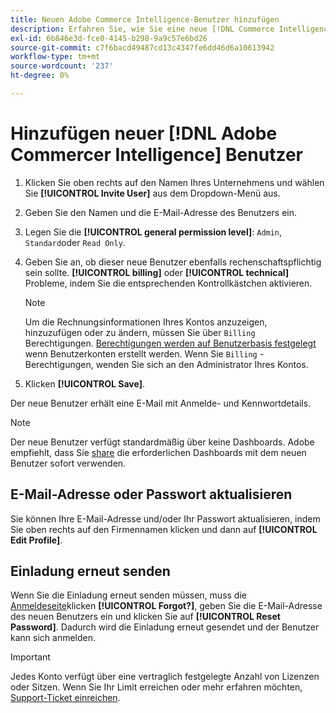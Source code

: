 ```yaml
---
title: Neuen Adobe Commerce Intelligence-Benutzer hinzufügen
description: Erfahren Sie, wie Sie eine neue [!DNL Commerce Intelligence] und wie Sie Ihren Benutzernamen oder Ihr Kennwort aktualisieren können.
exl-id: 6b846e3d-fce0-4145-b298-9a9c57e6bd26
source-git-commit: c7f6bacd49487cd13c4347fe6dd46d6a10613942
workflow-type: tm+mt
source-wordcount: '237'
ht-degree: 0%

---
```


# Hinzufügen neuer [!DNL Adobe Commercer Intelligence] Benutzer

1. Klicken Sie oben rechts auf den Namen Ihres Unternehmens und wählen Sie **[!UICONTROL Invite User]** aus dem Dropdown-Menü aus.
1. Geben Sie den Namen und die E-Mail-Adresse des Benutzers ein.
1. Legen Sie die **[!UICONTROL general permission level]**: `Admin`, `Standard`oder `Read Only`.
1. Geben Sie an, ob dieser neue Benutzer ebenfalls rechenschaftspflichtig sein sollte. **[!UICONTROL billing]** oder **[!UICONTROL technical]** Probleme, indem Sie die entsprechenden Kontrollkästchen aktivieren.

   >[!NOTE]
   >
   >Um die Rechnungsinformationen Ihres Kontos anzuzeigen, hinzuzufügen oder zu ändern, müssen Sie über `Billing` Berechtigungen. [Berechtigungen werden auf Benutzerbasis festgelegt](../../administrator/user-management/user-management.md) wenn Benutzerkonten erstellt werden. Wenn Sie `Billing` -Berechtigungen, wenden Sie sich an den Administrator Ihres Kontos.

1. Klicken **[!UICONTROL Save]**.

Der neue Benutzer erhält eine E-Mail mit Anmelde- und Kennwortdetails.

>[!NOTE]
>
>Der neue Benutzer verfügt standardmäßig über keine Dashboards. Adobe empfiehlt, dass Sie [share](../../data-user/dashboards/share-dashboard-with-users.md) die erforderlichen Dashboards mit dem neuen Benutzer sofort verwenden.

## E-Mail-Adresse oder Passwort aktualisieren

Sie können Ihre E-Mail-Adresse und/oder Ihr Passwort aktualisieren, indem Sie oben rechts auf den Firmennamen klicken und dann auf **[!UICONTROL Edit Profile]**.

## Einladung erneut senden

Wenn Sie die Einladung erneut senden müssen, muss die [Anmeldeseite](https://dashboard.rjmetrics.com/v2/session/create)klicken **[!UICONTROL Forgot?]**, geben Sie die E-Mail-Adresse des neuen Benutzers ein und klicken Sie auf **[!UICONTROL Reset Password]**. Dadurch wird die Einladung erneut gesendet und der Benutzer kann sich anmelden.

>[!IMPORTANT]
>
>Jedes Konto verfügt über eine vertraglich festgelegte Anzahl von Lizenzen oder Sitzen. Wenn Sie Ihr Limit erreichen oder mehr erfahren möchten, [Support-Ticket einreichen](https://experienceleague.adobe.com/docs/commerce-knowledge-base/kb/troubleshooting/miscellaneous/mbi-service-policies.html).
